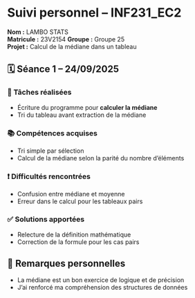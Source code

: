 # Suivi personnel – INF231_EC2

**Nom :** LAMBO STATS  
**Matricule :** 23V2154
**Groupe :** Groupe 25  
**Projet :** Calcul de la médiane dans un tableau


## 🗓️ Séance 1 – 24/09/2025

### 🔧 Tâches réalisées
- Écriture du programme pour **calculer la médiane**
- Tri du tableau avant extraction de la médiane

### 📚 Compétences acquises
- Tri simple par sélection
- Calcul de la médiane selon la parité du nombre d’éléments

### ❗ Difficultés rencontrées
- Confusion entre médiane et moyenne
- Erreur dans le calcul pour les tableaux pairs

### ✅ Solutions apportées
- Relecture de la définition mathématique
- Correction de la formule pour les cas pairs


## 📌 Remarques personnelles
- La médiane est un bon exercice de logique et de précision
- J’ai renforcé ma compréhension des structures de données
